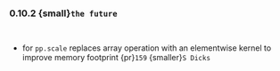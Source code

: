 ### 0.10.2 {small}`the future`

```{rubric} Features
```

```{rubric} Performance
```

* for `pp.scale` replaces array operation with an elementwise kernel to improve memory footprint {pr}`159` {smaller}`S Dicks`

```{rubric} Bug fixes
```

```{rubric} Misc
```
